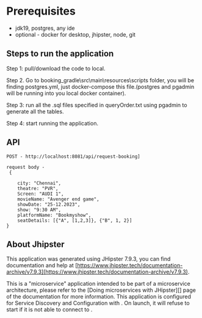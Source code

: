 # Prerequisites

 * jdk19, postgres, any ide
 * optional - docker for desktop, jhipster, node, git


## Steps to run the application

Step 1: pull/download the code to local.

Step 2. Go to booking_gradle\src\main\resources\scripts folder, you will be finding postgres.yml, just docker-compose this file.(postgres and pgadmin will be running into you local docker container).

Step 3: run all the .sql files specified in queryOrder.txt using pgadmin to generate all the tables.

Step 4: start running the application.



## API

```
POST - http://localhost:8081/api/request-booking]
```

```
request body -
 {
  
    city: "Chennai",
    theatre: "PVR",
    Screen: "AUDI 1",
    movieName: "Avenger end game",
    showDate: "25-12.2023",
    show: "9:30 AM",
    platformName: "Bookmyshow",
    seatDetails: [{"A", [1,2,3]}, {"B", 1, 2}]
}
```

## About Jhipster

This application was generated using JHipster 7.9.3, you can find documentation and help at [https://www.jhipster.tech/documentation-archive/v7.9.3](https://www.jhipster.tech/documentation-archive/v7.9.3).

This is a "microservice" application intended to be part of a microservice architecture, please refer to the [Doing microservices with JHipster][] page of the documentation for more information.
This application is configured for Service Discovery and Configuration with . On launch, it will refuse to start if it is not able to connect to .


